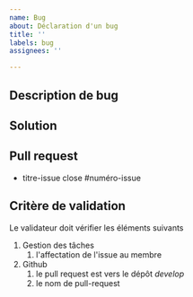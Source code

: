```yaml
---
name: Bug
about: Déclaration d'un bug
title: ''
labels: bug
assignees: ''

---
```


## Description de bug


## Solution 


## Pull request 
- titre-issue close #numéro-issue

##  Critère de validation

Le validateur doit vérifier les éléments suivants 

1. Gestion des tâches 
   1. l'affectation de l'issue au membre
2. Github
   1. le pull request est vers le dépôt *develop*
   2. le nom de pull-request

